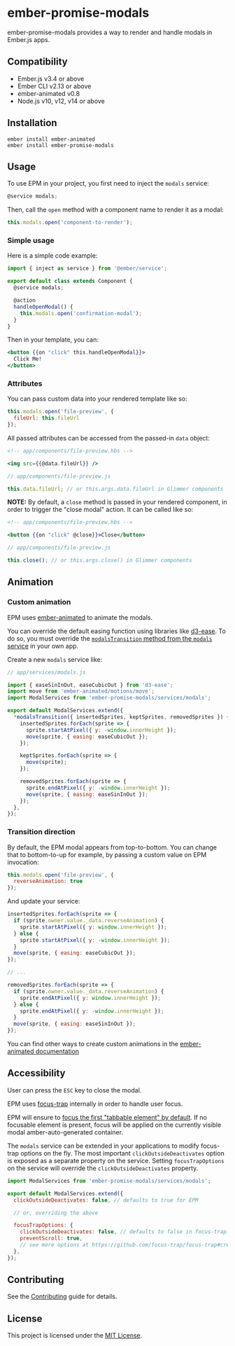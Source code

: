 ember-promise-modals
==============================================================================

ember-promise-modals provides a way to render and handle modals in Ember.js apps.


Compatibility
------------------------------------------------------------------------------

* Ember.js v3.4 or above
* Ember CLI v2.13 or above
* ember-animated v0.8
* Node.js v10, v12, v14 or above

Installation
------------------------------------------------------------------------------

```
ember install ember-animated
ember install ember-promise-modals
```

Usage
------------------------------------------------------------------------------

To use EPM in your project, you first need to inject the `modals` service:

```javascript
@service modals;
```

Then, call the `open` method with a component name to render it as a modal:

```javascript
this.modals.open('component-to-render');
```

### Simple usage

Here is a simple code example:

```javascript
import { inject as service } from '@ember/service';

export default class extends Component {
  @service modals;

  @action
  handleOpenModal() {
    this.modals.open('confirmation-modal');
  }
}
```

Then in your template, you can:

```handlebars
<button {{on "click" this.handleOpenModal}}>
  Click Me!
</button>
```

### Attributes

You can pass custom data into your rendered template like so:
```javascript
this.modals.open('file-preview', {
  fileUrl: this.fileUrl
});
```

All passed attributes can be accessed from the passed-in `data` object:

```handlebars
<!-- app/components/file-preview.hbs -->

<img src={{@data.fileUrl}} />
```

```javascript
// app/components/file-preview.js

this.data.fileUrl; // or this.args.data.fileUrl in Glimmer components
```

**NOTE:** By default, a `close` method is passed in your rendered component, in
order to trigger the "close modal" action. It can be called like so:

```handlebars
<!-- app/components/file-preview.hbs -->

<button {{on "click" @close}}>Close</button>
```
```javascript
// app/components/file-preview.js

this.close(); // or this.args.close() in Glimmer components
```

Animation
------------------------------------------------------------------------------

### Custom animation

EPM uses [ember-animated](https://github.com/ember-animation/ember-animated) to
animate the modals.

You can override the default easing function using libraries like [d3-ease](https://github.com/d3/d3-ease).
To do so, you must override the [`modalsTransition` method from the `modals` service](https://github.com/simplabs/ember-promise-modals/blob/master/addon/services/modals.js#L19)
in your own app.

Create a new `modals` service like:

```javascript
// app/services/modals.js

import { easeSinInOut, easeCubicOut } from 'd3-ease';
import move from 'ember-animated/motions/move';
import ModalServices from 'ember-promise-modals/services/modals';

export default ModalServices.extend({
  *modalsTransition({ insertedSprites, keptSprites, removedSprites }) {
    insertedSprites.forEach(sprite => {
      sprite.startAtPixel({ y: -window.innerHeight });
      move(sprite, { easing: easeCubicOut });
    });

    keptSprites.forEach(sprite => {
      move(sprite);
    });

    removedSprites.forEach(sprite => {
      sprite.endAtPixel({ y: -window.innerHeight });
      move(sprite, { easing: easeSinInOut });
    });
  },
});
```

### Transition direction

By default, the EPM modal appears from top-to-bottom. You can change that to
bottom-to-up for example, by passing a custom value on EPM invocation:

```javascript
this.modals.open('file-preview', {
  reverseAnimation: true
});
```

And update your service:

```javascript
insertedSprites.forEach(sprite => {
  if (sprite.owner.value._data.reverseAnimation) {
    sprite.startAtPixel({ y: window.innerHeight });
  } else {
    sprite.startAtPixel({ y: -window.innerHeight });
  }
  move(sprite, { easing: easeCubicOut });
});

// ...

removedSprites.forEach(sprite => {
  if (sprite.owner.value._data.reverseAnimation) {
    sprite.endAtPixel({ y: window.innerHeight });
  } else {
    sprite.endAtPixel({ y: -window.innerHeight });
  }
  move(sprite, { easing: easeSinInOut });
});
```

You can find other ways to create custom animations in the [ember-animated documentation](https://ember-animation.github.io/ember-animated/docs/transitions#custom)


Accessibility
------------------------------------------------------------------------------

User can press the `ESC` key to close the modal.

EPM uses [focus-trap](https://github.com/davidtheclark/focus-trap) internally
in order to handle user focus.

EPM will ensure to [focus the first "tabbable element" by default](https://www.w3.org/TR/wai-aria-practices-1.1/#dialog_modal).
If no focusable element is present, focus will be applied on the currently
visible modal amber-auto-generated container.

The `modals` service can be extended in your applications to modify focus-trap options on the fly. The most important `clickOutsideDeactivates` option is exposed as a separate property on the service. Setting `focusTrapOptions` on the service will override the `clickOutsideDeactivates` property.

```js
import ModalServices from 'ember-promise-modals/services/modals';

export default ModalServices.extend({
  clickOutsideDeactivates: false, // defaults to true for EPM

  // or, overriding the above

  focusTrapOptions: {
    clickOutsideDeactivates: false, // defaults to false in focus-trap. true is recommended
    preventScroll: true, 
    // see more options at https://github.com/focus-trap/focus-trap#createfocustrapelement-createoptions
  },
});
```


Contributing
------------------------------------------------------------------------------

See the [Contributing](CONTRIBUTING.md) guide for details.


License
------------------------------------------------------------------------------

This project is licensed under the [MIT License](LICENSE.md).
